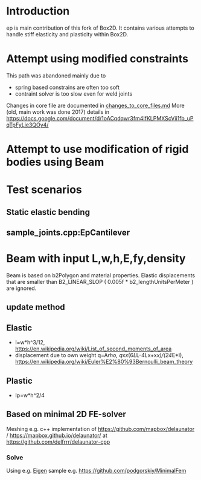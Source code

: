 # Introduction
ep is main contribution of this fork of Box2D.
It contains various attempts to handle stiff elasticity and plasticity within Box2D.

# Attempt using modified constraints

This path was abandoned mainly due to 

 * spring based constrains are often too soft
 * contraint solver is too slow even for weld joints

Changes in core file are documented in [changes_to_core_files.md](changes_to_core_files.md)
More (old, main work was done 2017) details in https://docs.google.com/document/d/1oACqdqwr3fm4IfKLPMXScVii1fb_uPqTpFyLie3QOy4/

# Attempt to use modification of rigid bodies using Beam

# Test scenarios

## Static elastic bending

## sample_joints.cpp:EpCantilever

# Beam with input L,w,h,E,fy,density
Beam is based on b2Polygon and material properties.
Elastic displacements that are smaller than B2_LINEAR_SLOP ( 0.005f * b2_lengthUnitsPerMeter ) are ignored.

## update method

## Elastic
 * I=w*h^3/12, https://en.wikipedia.org/wiki/List_of_second_moments_of_area
 * displacement due to own weight q=A*rho, q*x*x*(6*L*L-4*L*x+x*x)/(24*E*I), https://en.wikipedia.org/wiki/Euler%E2%80%93Bernoulli_beam_theory

## Plastic
 * Ip=w*h^2/4

## Based on minimal 2D FE-solver

Meshing e.g. c++ implementation of https://github.com/mapbox/delaunator / https://mapbox.github.io/delaunator/ at https://github.com/delfrrr/delaunator-cpp

### Solve

Using e.g. [Eigen](https://eigen.tuxfamily.org/) sample e.g. https://github.com/podgorskiy/MinimalFem
